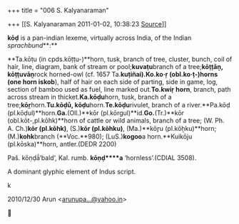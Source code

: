 +++
title = "006 S. Kalyanaraman"

+++
[[S. Kalyanaraman	2011-01-02, 10:38:23 [Source](https://groups.google.com/g/bvparishat/c/FIS2joMVyN0)]]



**kōḍ** is a pan-indian lexeme, virtually across India, of the Indian *sprachbund***:**

**Ta.kōṭu (in cpds.kōṭṭu-)**horn, tusk, branch of tree, cluster, bunch, coil of hair, line, diagram, bank of stream or pool;**kuvaṭu**branch of a tree;**kōṭṭāṉ, kōṭṭuvāṉ**rock horned-owl (cf. 1657 Ta.**kuṭiñai).Ko.ko·ṛ (obl.ko·ṭ-)**horns (one horn is**kob**), half of hair on each side of parting, side in game, log, section of bamboo used as fuel, line marked out.**To.kwiṛ** **horn**, branch, path across stream in thicket.**Ka.kōḍu**horn, tusk, branch of a tree;**kōr̤**horn.**Tu.kōḍů, kōḍu**horn.**Te.kōḍu**rivulet, branch of a river.**Pa.kōḍ (pl.kōḍul)**horn.**Ga.**(Oll.)**kōr (pl.kōrgul)**id.**Go.**(Tr.)**kōr (obl.kōt-,pl.kōhk)**horn of cattle or wild animals, branch of a tree; (W. Ph. A. Ch.)**kōr (pl.kōhk)**, (S.)**kōr (pl.kōhku)**, (Ma.)**kōr̥u (pl.kōẖku)**horn; (M.)**kohk**branch (**Voc.**980); (LuS.)**kogoo**a horn.**Kuikōju (pl.kōska)**horn, antler.(DEDR 2200)

Paš. kōṇḍā́‘bald’, Kal. rumb. **kōṇḍ****a** ‘hornless’.(CDIAL 3508).

A dominant glyphic element of Indus script.

k

  

2010/12/30 Arun \<[arunupa...@yahoo.in]()\>



